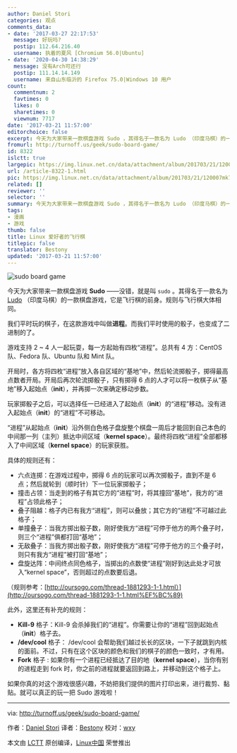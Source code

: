 ```yaml
---
author: Daniel Stori
categories: 观点
comments_data:
- date: '2017-03-27 22:17:53'
  message: 好玩吗?
  postip: 112.64.216.40
  username: 执着的夏风 [Chromium 56.0|Ubuntu]
- date: '2020-04-30 14:38:29'
  message: 没有Arch可还行
  postip: 111.14.14.149
  username: 来自山东临沂的 Firefox 75.0|Windows 10 用户
count:
  commentnum: 2
  favtimes: 0
  likes: 0
  sharetimes: 0
  viewnum: 7717
date: '2017-03-21 11:57:00'
editorchoice: false
excerpt: 今天为大家带来一款棋盘游戏 Sudo ，其得名于一款名为 Ludo （印度马棋）的一款棋盘游戏，它是飞行棋的前身。规则与飞行棋大体相同。我们平时玩的棋子，在这款游戏中叫做进程。而我们平时使用的骰子，也变成了二进制的了。
fromurl: http://turnoff.us/geek/sudo-board-game/
id: 8322
islctt: true
largepic: https://img.linux.net.cn/data/attachment/album/201703/21/120007mk7te5ejdokx70oz.png.large.jpg
url: /article-8322-1.html
pic: https://img.linux.net.cn/data/attachment/album/201703/21/120007mk7te5ejdokx70oz.png.thumb.jpg
related: []
reviewer: ''
selector: ''
summary: 今天为大家带来一款棋盘游戏 Sudo ，其得名于一款名为 Ludo （印度马棋）的一款棋盘游戏，它是飞行棋的前身。规则与飞行棋大体相同。我们平时玩的棋子，在这款游戏中叫做进程。而我们平时使用的骰子，也变成了二进制的了。
tags:
- 漫画
- 游戏
thumb: false
title: Linux 爱好者的飞行棋
titlepic: false
translator: Bestony
updated: '2017-03-21 11:57:00'
---
```


![sudo board game](/data/attachment/album/201703/21/120007mk7te5ejdokx70oz.png)


今天为大家带来一款棋盘游戏 **Sudo** ——没错，就是叫 `sudo` 。其得名于一款名为 [Ludo](https://en.wikipedia.org/wiki/Ludo_(board_game)) （印度马棋）的一款棋盘游戏，它是飞行棋的前身。规则与飞行棋大体相同。


我们平时玩的棋子，在这款游戏中叫做**进程**。而我们平时使用的骰子，也变成了二进制的了。


游戏支持 2 ~ 4 人一起玩耍，每一方起始有四枚“进程”。总共有 4 方：CentOS 队、Fedora 队、Ubuntu 队和 Mint 队。


开局时，各方将四枚“进程”放入各自区域的“基地”中，然后轮流掷骰子，掷得最高点数者开局。开局后再次轮流掷骰子，只有掷得 6 点的人才可以将一枚棋子从“基地”移入起始点（**init**），并再掷一次来确定移动步数。


玩家掷骰子之后，可以选择任一已经进入了起始点（**init**）的“进程”移动。没有进入起始点（**init**）的“进程”不可移动。


“进程”从起始点（**init**）沿外侧白色格子盘旋整个棋盘一周后才能回到自己本色的中间那一列（主列）抵达中间区域（**kernel space**）。最终将四枚“进程”全部都移入了中间区域（**kernel space**）的玩家获胜。


具体的规则还有：


* 六点连掷：在游戏过程中，掷得 6 点的玩家可以再次掷骰子，直到不是 6 点；然后就轮到（顺时针）下一位玩家掷骰子；
* 撞击占领：当走到的格子有其它方的“进程”时，将其撞回“基地”，我方的“进程”占领此格子；
* 叠子阻越：格子内已有我方“进程”，则可以叠放；其它方的“进程”不可越过此格子；
* 单撞叠子：当我方掷出骰子数，刚好使我方“进程”可停于他方的两个叠子时，则三个“进程”俱都打回“基地”；
* 无敌叠子：当我方掷出骰子数，刚好使我方“进程”可停于他方的三个叠子时，则只有我方“进程”被打回“基地”；
* 盘旋达阵：中间终点同色格子，当掷出的点数使“进程”刚好到达此处才可放入“kernel space”，否则超过的点数要后退。


（规则参考：[http://oursogo.com/thread-1881293-1-1.html）](http://oursogo.com/thread-1881293-1-1.html%EF%BC%89)


此外，这里还有补充的规则：


* **Kill-9** 格子：Kill-9 会杀掉我们的“进程”。你需要让你的“进程”回到起始点（**init**）格子去。
* **/dev/cool** 格子： /dev/cool 会帮助我们越过长长的区块，一下子就跳到内核的面前。不过，只有在这个区块的颜色和我们的棋子的颜色一致时，才有用。
* **Fork** 格子 : 如果你有一个进程已经抵达了目的地（**kernel space**），当你有别的进程走到 fork 时，你之前的进程就要返回到路上，并移动到这个格子上。


如果你真的对这个游戏很感兴趣，不妨把我们提供的图片打印出来，进行裁剪、黏贴。就可以真正的玩一把 Sudo 游戏啦！




---


via: <http://turnoff.us/geek/sudo-board-game/>


作者：[Daniel Stori](http://turnoff.us/about/) 译者：[Bestony](https://github.com/Bestony) 校对：[wxy](https://github.com/wxy)


本文由 [LCTT](https://github.com/LCTT/TranslateProject) 原创编译，[Linux中国](https://linux.cn/) 荣誉推出